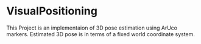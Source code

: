# VisualPositioning
This Project is an implementaion of 3D pose estimation using ArUco markers.
Estimated 3D pose is in terms of a fixed world coordinate system.
